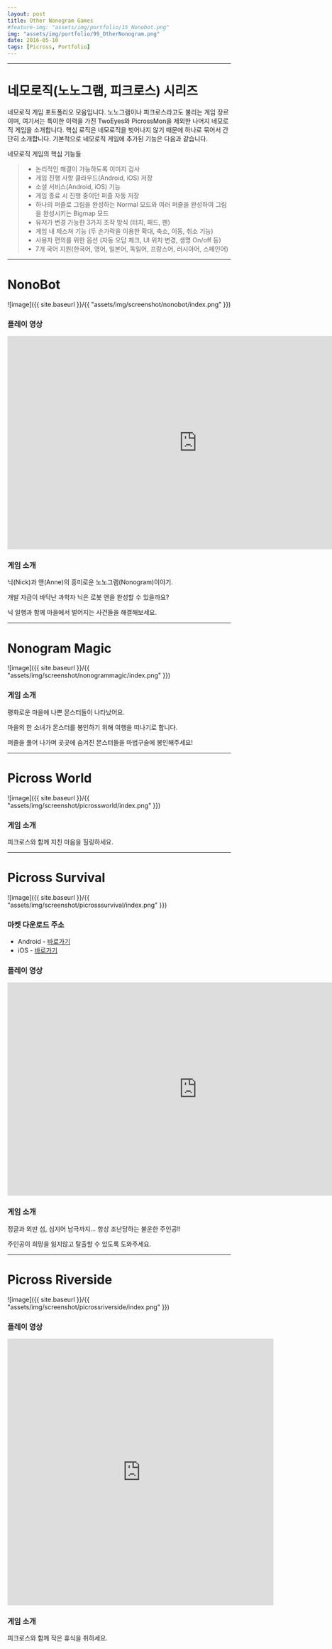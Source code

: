 ```yaml
---
layout: post
title: Other Nonogram Games
#feature-img: "assets/img/portfolio/15_Nonobot.png"
img: "assets/img/portfolio/99_OtherNonogram.png"
date: 2016-05-10
tags: [Picross, Portfolio]
---
```


---

# 네모로직(노노그램, 피크로스) 시리즈

네모로직 게임 포트폴리오 모음입니다. 노노그램이나 피크로스라고도 불리는 게임 장르이며, 여기서는 특이한 이력을 가진 TwoEyes와 PicrossMon을 제외한 나머지 네모로직 게임을 소개합니다. 핵심 로직은 네모로직을 벗어나지 않기 때문에 하나로 묶어서 간단히 소개합니다. 기본적으로 네모로직 게임에 추가된 기능은 다음과 같습니다.

네모로직 게임의 핵심 기능들

> * 논리적인 해결이 가능하도록 이미지 검사
> * 게임 진행 사항 클라우드(Android, iOS) 저장
> * 소셜 서비스(Android, iOS) 기능
> * 게임 종료 시 진행 중이던 퍼즐 자동 저장
> * 하나의 퍼즐로 그림을 완성하는 Normal 모드와 여러 퍼즐을 완성하여 그림을 완성시키는 Bigmap 모드
> * 유저가 변경 가능한 3가지 조작 방식 (터치, 패드, 펜)
> * 게임 내 제스쳐 기능 (두 손가락을 이용한 확대, 축소, 이동, 취소 기능)
> * 사용자 편의를 위한 옵션 (자동 오답 체크, UI 위치 변경, 생명 On/off 등)
> * 7개 국어 지원(한국어, 영어, 일본어, 독일어, 프랑스어, 러시아어, 스페인어)

---

# NonoBot

![image]({{ site.baseurl }}/{{ "assets/img/screenshot/nonobot/index.png" }}) 


### 플레이 영상

<center><iframe width="853" height="480" src="https://www.youtube.com/embed/wOzek5cI6Ek" frameborder="0" allowfullscreen></iframe></center>

### 게임 소개

닉(Nick)과 앤(Anne)의 흥미로운 노노그램(Nonogram)이야기.

개발 자금이 바닥난 과학자 닉은 로봇 앤을 완성할 수 있을까요? 

닉 일행과 함께 마을에서 벌어지는 사건들을 해결해보세요.

---

# Nonogram Magic

![image]({{ site.baseurl }}/{{ "assets/img/screenshot/nonogrammagic/index.png" }}) 

### 게임 소개

평화로운 마을에 나쁜 몬스터들이 나타났어요.

마을의 한 소녀가 몬스터를 봉인하기 위해 여행을 떠나기로 합니다.

퍼즐을 풀어 나가며 곳곳에 숨겨진 몬스터들을 마법구슬에 봉인해주세요!

---

# Picross World

![image]({{ site.baseurl }}/{{ "assets/img/screenshot/picrossworld/index.png" }}) 

### 게임 소개

피크로스와 함께 지친 마음을 힐링하세요.

---

# Picross Survival

![image]({{ site.baseurl }}/{{ "assets/img/screenshot/picrosssurvival/index.png" }}) 


### 마켓 다운로드 주소

* Android - [바로가기](https://play.google.com/store/apps/details?id=co.kr.gamefox.picrossmon)
* iOS - [바로가기](https://itunes.apple.com/us/app/picross-survival/id1230793403?ls=1&mt=8)


### 플레이 영상

<center><iframe width="853" height="480" src="https://www.youtube.com/embed/7OiBRy2S-V8" frameborder="0" allowfullscreen></iframe></center>

### 게임 소개

정글과 외딴 섬, 심지어 남극까지... 항상 조난당하는 불운한 주인공!!

주인공이 희망을 잃지않고 탈출할 수 있도록 도와주세요.

---


# Picross Riverside

![image]({{ site.baseurl }}/{{ "assets/img/screenshot/picrossriverside/index.png" }}) 

### 플레이 영상

<center><iframe width="600" height="600" src="https://www.youtube.com/embed/RZoqgJXCbQQ" frameborder="0" allowfullscreen></iframe></center>

### 게임 소개

피크로스와 함께 작은 휴식을 취하세요.




